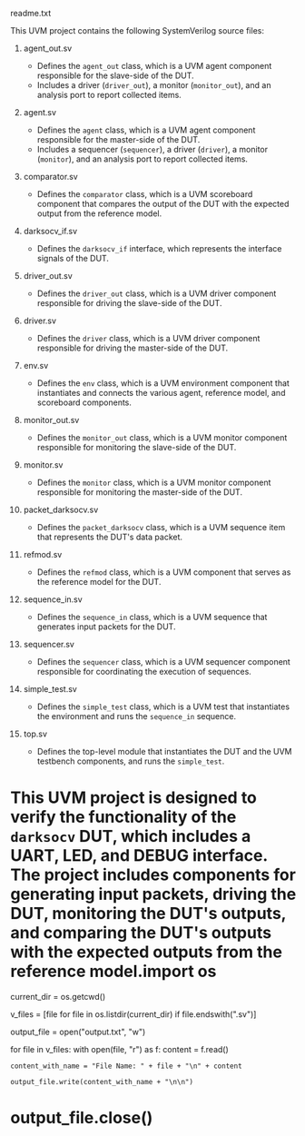readme.txt

This UVM project contains the following SystemVerilog source files:

1. agent_out.sv
   - Defines the `agent_out` class, which is a UVM agent component responsible for the slave-side of the DUT.
   - Includes a driver (`driver_out`), a monitor (`monitor_out`), and an analysis port to report collected items.

2. agent.sv
   - Defines the `agent` class, which is a UVM agent component responsible for the master-side of the DUT.
   - Includes a sequencer (`sequencer`), a driver (`driver`), a monitor (`monitor`), and an analysis port to report collected items.

3. comparator.sv
   - Defines the `comparator` class, which is a UVM scoreboard component that compares the output of the DUT with the expected output from the reference model.

4. darksocv_if.sv
   - Defines the `darksocv_if` interface, which represents the interface signals of the DUT.

5. driver_out.sv
   - Defines the `driver_out` class, which is a UVM driver component responsible for driving the slave-side of the DUT.

6. driver.sv
   - Defines the `driver` class, which is a UVM driver component responsible for driving the master-side of the DUT.

7. env.sv
   - Defines the `env` class, which is a UVM environment component that instantiates and connects the various agent, reference model, and scoreboard components.

8. monitor_out.sv
   - Defines the `monitor_out` class, which is a UVM monitor component responsible for monitoring the slave-side of the DUT.

9. monitor.sv
   - Defines the `monitor` class, which is a UVM monitor component responsible for monitoring the master-side of the DUT.

10. packet_darksocv.sv
    - Defines the `packet_darksocv` class, which is a UVM sequence item that represents the DUT's data packet.

11. refmod.sv
    - Defines the `refmod` class, which is a UVM component that serves as the reference model for the DUT.

12. sequence_in.sv
    - Defines the `sequence_in` class, which is a UVM sequence that generates input packets for the DUT.

13. sequencer.sv
    - Defines the `sequencer` class, which is a UVM sequencer component responsible for coordinating the execution of sequences.

14. simple_test.sv
    - Defines the `simple_test` class, which is a UVM test that instantiates the environment and runs the `sequence_in` sequence.

15. top.sv
    - Defines the top-level module that instantiates the DUT and the UVM testbench components, and runs the `simple_test`.

This UVM project is designed to verify the functionality of the `darksocv` DUT, which includes a UART, LED, and DEBUG interface. The project includes components for generating input packets, driving the DUT, monitoring the DUT's outputs, and comparing the DUT's outputs with the expected outputs from the reference model.import os
====================================================================================================
current_dir = os.getcwd()

v_files = [file for file in os.listdir(current_dir) if file.endswith(".sv")]

output_file = open("output.txt", "w")

for file in v_files:
    with open(file, "r") as f:
        content = f.read()
    
    content_with_name = "File Name: " + file + "\n" + content
    
    output_file.write(content_with_name + "\n\n")

output_file.close()
====================================================================================================
